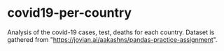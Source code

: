 # covid19-per-country

Analysis of the covid-19 cases, test, deaths for each country.
Dataset is gathered from "https://jovian.ai/aakashns/pandas-practice-assignment".
